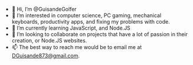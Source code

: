 - 👋 Hi, I’m @GuisandeGolfer
- 👀 I’m interested in computer science, PC gaming, mechanical keyboards, productivity apps, and fixing my problems with code. 
- 🌱 I’m currently learning JavaScript, and Node.JS
- 💞️ I’m looking to collaborate on projects that have a lot of passion in their creation, or Node.JS websites. 
- 📫 The best way to reach me would be to email me at DGuisande873@gmail.com.

<!---
GuisandeGolfer/GuisandeGolfer is a ✨ special ✨ repository because its `README.md` (this file) appears on your GitHub profile.
You can click the Preview link to take a look at your changes.
--->
